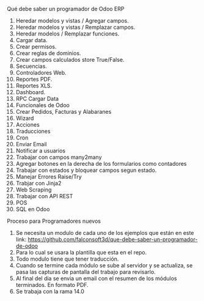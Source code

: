 Qué debe saber un programador de Odoo ERP
1. Heredar modelos y vistas / Agregar campos.
2. Heredar modelos y vistas / Remplazar campos.
3. Heredar modelos / Remplazar funciones.
5. Cargar data.
6. Crear permisos.
7. Crear reglas de dominios.
8. Crear campos calculados store True/False.
9. Secuencias.
10. Controladores Web.
11. Reportes PDF.
12. Reportes XLS.
13. Dashboard.
14. RPC Cargar Data
15. Funcionales de Odoo
16. Crear Pedidos, Facturas y Alabaranes
17. Wizard
18. Acciones
19. Traducciones
20. Cron
21. Enviar Email
22. Notificar a usuarios
23. Trabajar con campos many2many
24. Agregar botones en la derecha de los formularios como contadores
25. Trabajar con estados y bloquear campos segun estado.
26. Manejar Errores Raise/Try
27. Trabjar con Jinja2
28. Web Scraping
29. Trabajar con API REST
30. POS
31. SQL en Odoo


Proceso para  Programadores nuevos
1. Se necesita un modulo de cada uno de los ejemplos que están en este link: https://github.com/falconsoft3d/que-debe-saber-un-programador-de-odoo
2. Para lo cual se usara la plantilla que esta en el repo.
3. Todo modulo tiene que tener traducción.
4. Cuando se termine cada módulo se sube al servidor y se actualiza, se pasa las capturas de pantalla del trabajo para revisarlo.
6. Al final del dia se envia un email con el resumen de los módulos terminados. En formato PDF.
7. Se trabaja con la rama 14.0
